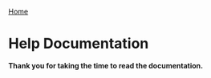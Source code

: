 [Home](https://cityssm.github.io/lot-occupancy-system/)

# Help Documentation

**Thank you for taking the time to read the documentation.**
